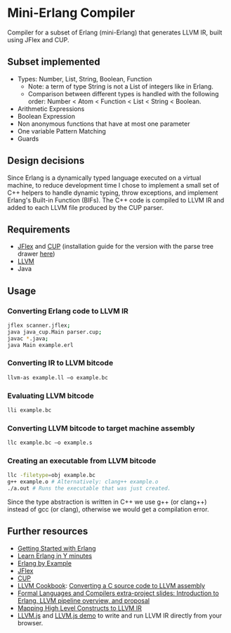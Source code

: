 # Mini-Erlang Compiler

Compiler for a subset of Erlang (mini-Erlang) that generates LLVM IR, built using JFlex and CUP.

## Subset implemented

- Types: Number, List, String, Boolean, Function
  - Note: a term of type String is not a List of integers like in Erlang.
  - Comparison between different types is handled with the following order: Number < Atom < Function < List < String < Boolean.
- Arithmetic Expressions
- Boolean Expression
- Non anonymous functions that have at most one parameter
- One variable Pattern Matching
- Guards

## Design decisions

Since Erlang is a dynamically typed language executed on a virtual machine, to reduce development time I chose to implement a small set of C++ helpers to handle dynamic typing, throw exceptions, and implement Erlang's Built-in Function (BIFs). The C++ code is compiled to LLVM IR and added to each LLVM file produced by the CUP parser.

## Requirements

- [JFlex](https://jflex.de/) and [CUP](http://www2.cs.tum.edu/projects/cup/) (installation guide for the version with the parse tree drawer [here](https://www.skenz.it/compilers/install_linux_bash))
- [LLVM](https://llvm.org/docs/)
- Java

## Usage

### Converting Erlang code to LLVM IR

```bash
jflex scanner.jflex;
java java_cup.Main parser.cup;
javac *.java;
java Main example.erl
```

### Converting IR to LLVM bitcode

```bash
llvm-as example.ll –o example.bc
```

### Evaluating LLVM bitcode

```bash
lli example.bc
```

### Converting LLVM bitcode to target machine assembly

```bash
llc example.bc –o example.s
```

### Creating an executable from LLVM bitcode

```bash
llc -filetype=obj example.bc
g++ example.o # Alternatively: clang++ example.o
./a.out # Runs the executable that was just created.
```

Since the type abstraction is written in C++ we use g++ (or clang++)
instead of gcc (or clang), otherwise we would get a compilation error.

## Further resources

- [Getting Started with Erlang](https://erlang.org/doc/getting_started/intro.html)
- [Learn Erlang in Y minutes](https://learnxinyminutes.com/docs/erlang/)
- [Erlang by Example](https://erlangbyexample.org/)
- [JFlex](https://jflex.de/)
- [CUP](http://www2.cs.tum.edu/projects/cup/)
- [LLVM Cookbook](https://subscription.packtpub.com/book/application_development/9781785285981): [Converting a C source code to LLVM assembly](https://subscription.packtpub.com/book/application_development/9781785285981/1/ch01lvl1sec12/-converting-a-c-source-code-to-llvm-assembly)
- [Formal Languages and Compilers extra-project slides: Introduction to Erlang, LLVM pipeline overview, and proposal](https://slides.com/enricocarraro/erlang)
- [Mapping High Level Constructs to LLVM IR](https://mapping-high-level-constructs-to-llvm-ir.readthedocs.io/)
- [LLVM.js](https://github.com/kripken/llvm.js) and [LLVM.js demo](https://kripken.github.io/llvm.js/demo.html) to write and run LLVM IR directly from your browser.
